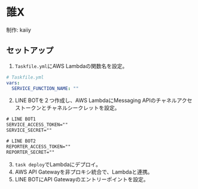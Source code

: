 # 誰X

制作: kaiiy

## セットアップ

1. `Taskfile.yml`にAWS Lambdaの関数名を設定。

```yml
# Taskfile.yml
vars:
  SERVICE_FUNCTION_NAME: ""
```

2. LINE BOTを２つ作成し、AWS LambdaにMessaging APIのチャネルアクセストークンとチャネルシークレットを設定。

```txt
# LINE BOT1
SERVICE_ACCESS_TOKEN=""
SERVICE_SECRET=""

# LINE BOT2
REPORTER_ACCESS_TOKEN=""
REPORTER_SECRET=""
```

3. `task deploy`でLambdaにデプロイ。
4. AWS API Gatewayを非プロキシ統合で、Lambdaと連携。
5. LINE BOTにAPI Gatewayのエントリーポイントを設定。
